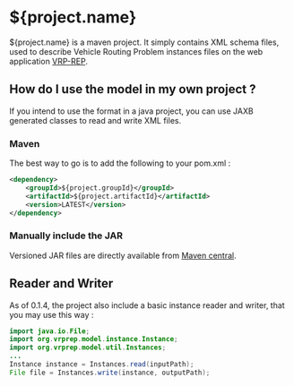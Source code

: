 ${project.name}
======================

${project.name} is a maven project. It simply contains XML schema files, used to describe Vehicle Routing Problem instances files on the web application [VRP-REP](http://www.vrp-rep.org).

How do I use the model in my own project ?
------------------------------------------

If you intend to use the format in a java project, you can use JAXB generated classes to read and write XML files.

### Maven
The best way to go is to add the following to your pom.xml :

```xml
<dependency>
    <groupId>${project.groupId}</groupId>
    <artifactId>${project.artifactId}</artifactId>
    <version>LATEST</version>
</dependency>
```

### Manually include the JAR
Versioned JAR files are directly available from [Maven central](http://search.maven.org/#search%7Cga%7C1%7Cvrp-rep).

Reader and Writer
-----------------
As of 0.1.4, the project also include a basic instance reader and writer, that you may use this way :

```java
import java.io.File;
import org.vrprep.model.instance.Instance;
import org.vrprep.model.util.Instances;
...
Instance instance = Instances.read(inputPath);
File file = Instances.write(instance, outputPath);
```
